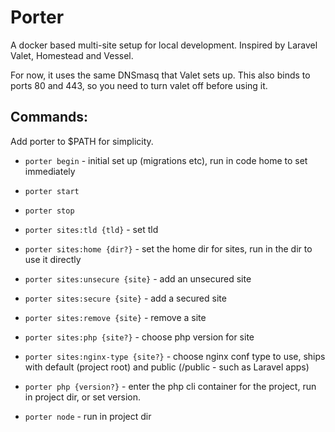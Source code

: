 # Porter

A docker based multi-site setup for local development.  Inspired by Laravel Valet, Homestead and Vessel.

For now, it uses the same DNSmasq that Valet sets up.  This also binds to ports 80 and 443, so you need to turn valet off before using it.

## Commands:
Add porter to $PATH for simplicity.

 - `porter begin` - initial set up (migrations etc), run in code home to set immediately

 - `porter start`
 - `porter stop`

 - `porter sites:tld {tld}` - set tld
 - `porter sites:home {dir?}` - set the home dir for sites, run in the dir to use it directly
 
 - `porter sites:unsecure {site}` - add an unsecured site
 - `porter sites:secure {site}` - add a secured site
 - `porter sites:remove {site}` - remove a site 
 - `porter sites:php {site?}` - choose php version for site
 - `porter sites:nginx-type {site?}` - choose nginx conf type to use, ships with default (project root) and public (/public - such as Laravel apps)

 - `porter php {version?}` - enter the php cli container for the project, run in project dir, or set version.
 - `porter node` - run in project dir
